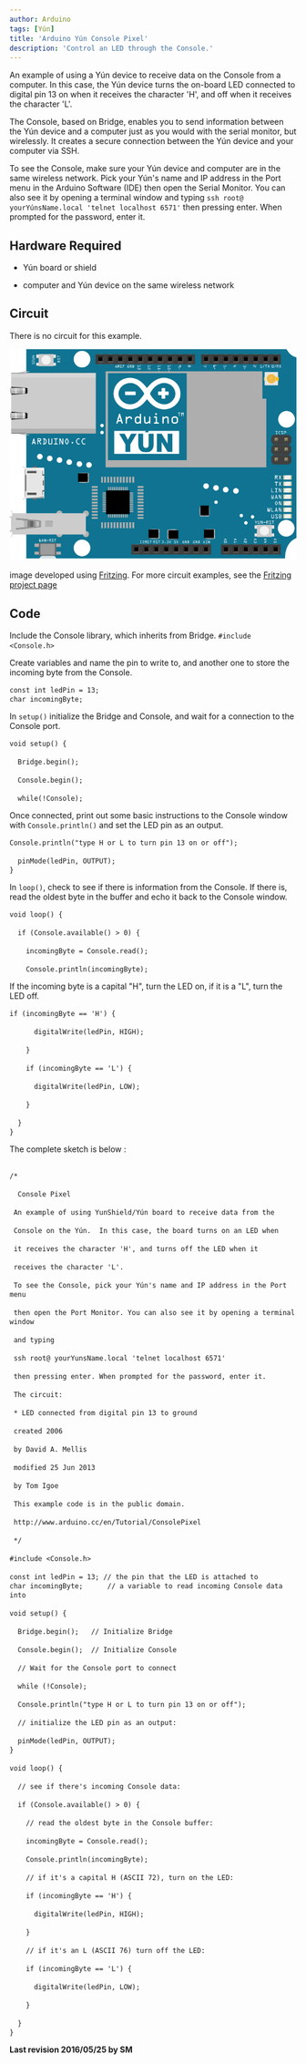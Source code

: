 ```yaml
---
author: Arduino
tags: [Yún]
title: 'Arduino Yún Console Pixel'
description: 'Control an LED through the Console.'
---
```


An example of using a Yún device to receive data on the Console from a computer.  In this case, the Yún device turns the on-board LED connected to digital pin 13 on  when it receives the character 'H', and off when it receives the character 'L'.

The Console, based on Bridge, enables you to send information between the Yún device and a computer just as you would with the serial monitor, but wirelessly. It creates a secure connection between the Yún device and your computer via SSH.

To see the Console, make sure your Yún device and computer are in the same wireless network. Pick your Yún's name and IP address in the Port menu in the Arduino Software (IDE) then open the Serial Monitor. You can also see it by opening a terminal window and typing `ssh root@ yourYúnsName.local 'telnet localhost 6571'` then pressing enter. When prompted for the password, enter it.

## Hardware Required

- Yún board or shield

- computer and Yún device on the same wireless network

## Circuit

There is no circuit for this example.

![The circuit for this tutorial.](assets/Yun_Fritzing.png)

image developed using [Fritzing](http://www.fritzing.org). For more circuit examples, see the [Fritzing project page](http://fritzing.org/projects/)

## Code

Include the Console library, which inherits from Bridge.
`#include <Console.h>`

Create variables and name the pin to write to, and another one to store the incoming byte from the Console.

```arduino
const int ledPin = 13;
char incomingByte;
```

In `setup()` initialize the Bridge and Console, and wait for a connection to the Console port.

```arduino
void setup() {

  Bridge.begin();

  Console.begin();

  while(!Console);
```

Once connected, print out some basic instructions to the Console window with `Console.println()` and set the LED pin as an output.

```arduino
Console.println("type H or L to turn pin 13 on or off");

  pinMode(ledPin, OUTPUT);
}
```

In `loop()`, check to see if there is information from the Console. If there is, read the oldest byte in the buffer and echo it back to the Console window.

```arduino
void loop() {

  if (Console.available() > 0) {

    incomingByte = Console.read();

    Console.println(incomingByte);
```

If the incoming byte is a capital "H", turn the LED on, if it is a "L", turn the LED off.

```arduino
if (incomingByte == 'H') {

      digitalWrite(ledPin, HIGH);

    }

    if (incomingByte == 'L') {

      digitalWrite(ledPin, LOW);

    }

  }
}
```

The complete sketch is below :

```arduino

/*

  Console Pixel

 An example of using YunShield/Yún board to receive data from the

 Console on the Yún.  In this case, the board turns on an LED when

 it receives the character 'H', and turns off the LED when it

 receives the character 'L'.

 To see the Console, pick your Yún's name and IP address in the Port menu

 then open the Port Monitor. You can also see it by opening a terminal window

 and typing

 ssh root@ yourYunsName.local 'telnet localhost 6571'

 then pressing enter. When prompted for the password, enter it.

 The circuit:

 * LED connected from digital pin 13 to ground

 created 2006

 by David A. Mellis

 modified 25 Jun 2013

 by Tom Igoe

 This example code is in the public domain.

 http://www.arduino.cc/en/Tutorial/ConsolePixel

 */

#include <Console.h>

const int ledPin = 13; // the pin that the LED is attached to
char incomingByte;      // a variable to read incoming Console data into

void setup() {

  Bridge.begin();   // Initialize Bridge

  Console.begin();  // Initialize Console

  // Wait for the Console port to connect

  while (!Console);

  Console.println("type H or L to turn pin 13 on or off");

  // initialize the LED pin as an output:

  pinMode(ledPin, OUTPUT);
}

void loop() {

  // see if there's incoming Console data:

  if (Console.available() > 0) {

    // read the oldest byte in the Console buffer:

    incomingByte = Console.read();

    Console.println(incomingByte);

    // if it's a capital H (ASCII 72), turn on the LED:

    if (incomingByte == 'H') {

      digitalWrite(ledPin, HIGH);

    }

    // if it's an L (ASCII 76) turn off the LED:

    if (incomingByte == 'L') {

      digitalWrite(ledPin, LOW);

    }

  }
}
```

**Last revision 2016/05/25 by SM**

